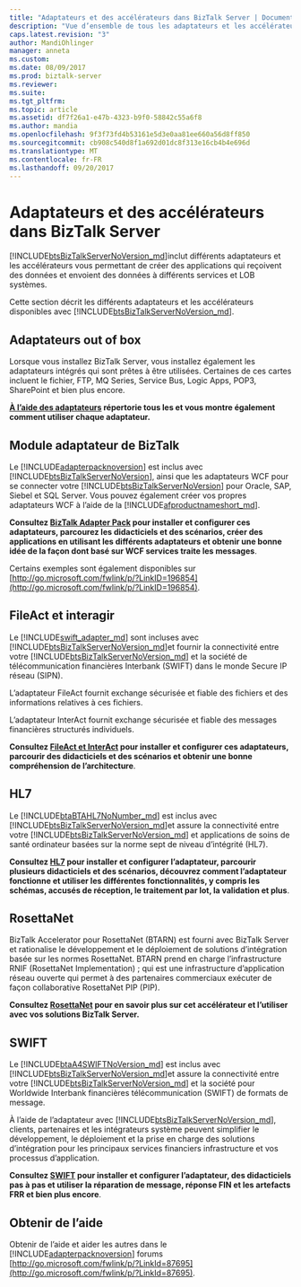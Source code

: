 ```yaml
---
title: "Adaptateurs et des accélérateurs dans BizTalk Server | Documents Microsoft"
description: "Vue d’ensemble de tous les adaptateurs et les accélérateurs dans BizTalk, y compris les adaptateurs intégrés, BAP, HL7, Swift, RosettaNet, FileAct et InterAct"
caps.latest.revision: "3"
author: MandiOhlinger
manager: anneta
ms.custom: 
ms.date: 08/09/2017
ms.prod: biztalk-server
ms.reviewer: 
ms.suite: 
ms.tgt_pltfrm: 
ms.topic: article
ms.assetid: df7f26a1-e47b-4323-b9f0-58842c55a6f8
ms.author: mandia
ms.openlocfilehash: 9f3f73fd4b53161e5d3e0aa81ee660a56d8ff850
ms.sourcegitcommit: cb908c540d8f1a692d01dc8f313e16cb4b4e696d
ms.translationtype: MT
ms.contentlocale: fr-FR
ms.lasthandoff: 09/20/2017
---
```

# <a name="adapters-and-accelerators-in-biztalk-server"></a>Adaptateurs et des accélérateurs dans BizTalk Server
 [!INCLUDE[btsBizTalkServerNoVersion_md](../includes/btsbiztalkservernoversion-md.md)]inclut différents adaptateurs et les accélérateurs vous permettant de créer des applications qui reçoivent des données et envoient des données à différents services et LOB systèmes. 
 
Cette section décrit les différents adaptateurs et les accélérateurs disponibles avec [!INCLUDE[btsBizTalkServerNoVersion_md](../includes/btsbiztalkservernoversion-md.md)]. 

## <a name="out-of-the-box-adapters"></a>Adaptateurs out of box
Lorsque vous installez BizTalk Server, vous installez également les adaptateurs intégrés qui sont prêtes à être utilisées. Certaines de ces cartes incluent le fichier, FTP, MQ Series, Service Bus, Logic Apps, POP3, SharePoint et bien plus encore.

**[À l’aide des adaptateurs](../core/using-adapters.md) répertorie tous les et vous montre également comment utiliser chaque adaptateur.**
 
## <a name="biztalk-adapter-pack"></a>Module adaptateur de BizTalk
Le [!INCLUDE[adapterpacknoversion](../includes/adapterpacknoversion-md.md)] est inclus avec [!INCLUDE[btsBizTalkServerNoVersion](../includes/btsbiztalkservernoversion-md.md)], ainsi que les adaptateurs WCF pour se connecter votre [!INCLUDE[btsBizTalkServerNoVersion](../includes/btsbiztalkservernoversion-md.md)] pour Oracle, SAP, Siebel et SQL Server. Vous pouvez également créer vos propres adaptateurs WCF à l’aide de la [!INCLUDE[afproductnameshort_md](../includes/afproductnameshort-md.md)]. 

**Consultez [BizTalk Adapter Pack](../adapters-and-accelerators/biztalk-adapter-pack.md) pour installer et configurer ces adaptateurs, parcourez les didacticiels et des scénarios, créer des applications en utilisant les différents adaptateurs et obtenir une bonne idée de la façon dont basé sur WCF services traite les messages**. 

Certains exemples sont également disponibles sur [http://go.microsoft.com/fwlink/p/?LinkID=196854](http://go.microsoft.com/fwlink/p/?LinkID=196854). 

## <a name="fileact-and-interact"></a>FileAct et interagir
Le [!INCLUDE[swift_adapter_md](../includes/swift-adapter-md.md)] sont incluses avec [!INCLUDE[btsBizTalkServerNoVersion_md](../includes/btsbiztalkservernoversion-md.md)]et fournir la connectivité entre votre [!INCLUDE[btsBizTalkServerNoVersion_md](../includes/btsbiztalkservernoversion-md.md)] et la société de télécommunication financières Interbank (SWIFT) dans le monde Secure IP réseau (SIPN). 

L’adaptateur FileAct fournit exchange sécurisée et fiable des fichiers et des informations relatives à ces fichiers. 

L’adaptateur InterAct fournit exchange sécurisée et fiable des messages financières structurés individuels. 

**Consultez [FileAct et InterAct](../adapters-and-accelerators/fileact-interact/microsoft-biztalk-server-fileact-and-interact-adapters-documentation.md) pour installer et configurer ces adaptateurs, parcourir des didacticiels et des scénarios et obtenir une bonne compréhension de l’architecture**. 

## <a name="hl7"></a>HL7

Le [!INCLUDE[btaBTAHL7NoNumber_md](../includes/btabtahl7nonumber-md.md)] est inclus avec [!INCLUDE[btsBizTalkServerNoVersion_md](../includes/btsbiztalkservernoversion-md.md)]et assure la connectivité entre votre [!INCLUDE[btsBizTalkServerNoVersion_md](../includes/btsbiztalkservernoversion-md.md)] et applications de soins de santé ordinateur basées sur la norme sept de niveau d’intégrité (HL7).

**Consultez [HL7](../adapters-and-accelerators/accelerator-hl7/microsoft-biztalk-accelerator-for-hl7-documentation.md) pour installer et configurer l’adaptateur, parcourir plusieurs didacticiels et des scénarios, découvrez comment l’adaptateur fonctionne et utiliser les différentes fonctionnalités, y compris les schémas, accusés de réception, le traitement par lot, la validation et plus**.

## <a name="rosettanet"></a>RosettaNet
BizTalk Accelerator pour RosettaNet (BTARN) est fourni avec BizTalk Server et rationalise le développement et le déploiement de solutions d’intégration basée sur les normes RosettaNet. BTARN prend en charge l’infrastructure RNIF (RosettaNet Implementation) ; qui est une infrastructure d’application réseau ouverte qui permet à des partenaires commerciaux exécuter de façon collaborative RosettaNet PIP (PIP). 

**Consultez [RosettaNet](../adapters-and-accelerators/accelerator-rosettanet/microsoft-biztalk-accelerator-for-rosettanet-documentation.md) pour en savoir plus sur cet accélérateur et l’utiliser avec vos solutions BizTalk Server.** 

## <a name="swift"></a>SWIFT
Le [!INCLUDE[btaA4SWIFTNoVersion_md](../includes/btaa4swiftnoversion-md.md)] est inclus avec [!INCLUDE[btsBizTalkServerNoVersion_md](../includes/btsbiztalkservernoversion-md.md)]et assure la connectivité entre votre [!INCLUDE[btsBizTalkServerNoVersion_md](../includes/btsbiztalkservernoversion-md.md)] et la société pour Worldwide Interbank financières télécommunication (SWIFT) de formats de message.

À l’aide de l’adaptateur avec [!INCLUDE[btsBizTalkServerNoVersion_md](../includes/btsbiztalkservernoversion-md.md)], clients, partenaires et les intégrateurs système peuvent simplifier le développement, le déploiement et la prise en charge des solutions d’intégration pour les principaux services financiers infrastructure et vos processus d’application.

**Consultez [SWIFT](../adapters-and-accelerators/accelerator-swift/microsoft-biztalk-accelerator-for-swift-documentation.md) pour installer et configurer l’adaptateur, des didacticiels pas à pas et utiliser la réparation de message, réponse FIN et les artefacts FRR et bien plus encore**.

## <a name="get-some-help"></a>Obtenir de l’aide 
Obtenir de l’aide et aider les autres dans le [!INCLUDE[adapterpacknoversion](../includes/adapterpacknoversion-md.md)] forums [http://go.microsoft.com/fwlink/p/?LinkId=87695](http://go.microsoft.com/fwlink/p/?LinkId=87695).